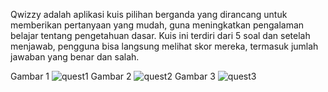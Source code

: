 Qwizzy adalah aplikasi kuis pilihan berganda yang dirancang untuk memberikan pertanyaan yang mudah, guna meningkatkan pengalaman belajar tentang pengetahuan dasar.
Kuis ini terdiri dari 5 soal dan setelah menjawab, pengguna bisa langsung melihat skor mereka, termasuk jumlah jawaban yang benar dan salah.

Gambar 1
![quest1](https://github.com/user-attachments/assets/06897dde-5a64-42cd-b8e1-943272ec08bf)
Gambar 2
![quest2](https://github.com/user-attachments/assets/83ec18f5-56cc-45dc-933e-7d18f1dcf12e)
Gambar 3
![quest3](https://github.com/user-attachments/assets/b2b09172-2f4e-4709-ae59-befde5778573)
